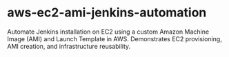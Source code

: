 # aws-ec2-ami-jenkins-automation
Automate Jenkins installation on EC2 using a custom Amazon Machine Image (AMI) and Launch Template in AWS. Demonstrates EC2 provisioning, AMI creation, and infrastructure reusability.

